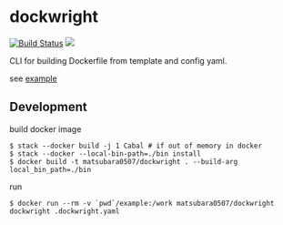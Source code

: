 # dockwright

[![Build Status](https://travis-ci.com/matsubara0507/dockwright.svg?branch=master)](https://travis-ci.com/matsubara0507/dockwright)
[![](https://images.microbadger.com/badges/image/matsubara0507/dockwright.svg)](https://microbadger.com/images/matsubara0507/dockwright "Get your own image badge on microbadger.com")


CLI for building Dockerfile from template and config yaml.

see [example](example)

## Development

build docker image

```
$ stack --docker build -j 1 Cabal # if out of memory in docker
$ stack --docker --local-bin-path=./bin install
$ docker build -t matsubara0507/dockwright . --build-arg local_bin_path=./bin
```

run

```
$ docker run --rm -v `pwd`/example:/work matsubara0507/dockwright dockwright .dockwright.yaml
```
